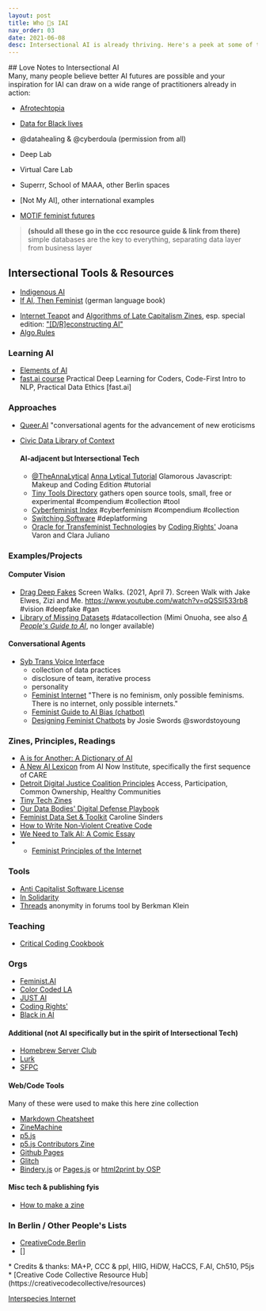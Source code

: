```yaml
---
layout: post
title: Who 💜s IAI
nav_order: 03
date: 2021-06-08
desc: Intersectional AI is already thriving. Here's a peek at some of the badass folks making it happen!
---
```


<!-- need to redistribute, change order, decide which to feature, describe, guest discussion -->

<!-- is the love note zine a list that refers out to the code resource hub instead? -->



<main class="zine">
<section class="zine-page page-1" markdown="1">
## Love Notes to Intersectional AI

</section>
<section class="zine-page page-2" markdown="1">
Many, many people believe better AI futures are possible and your inspiration for IAI can draw on a wide range of practitioners already in action:  

* [Afrotechtopia](https://www.afrotectopia.org/)
* [Data for Black lives](https://d4bl.org/)
* @datahealing & @cyberdoula (permission from all)
* Deep Lab
* Virtual Care Lab
* Superrr, School of MAAA, other Berlin spaces
* [Not My AI], other international examples

* [MOTIF feminist futures](https://feministfutures.net/)

</section>
<section class="zine-page page-3" markdown="1">



>**(should all these go in the ccc resource guide & link from there)**
>simple databases are the key to everything, separating data layer from business layer



</section>
<section class="zine-page page-4" markdown="1">

## Intersectional Tools & Resources 
<!-- ### Featured -->
* [Indigenous AI](https://www.indigenous-ai.net/)
* [If AI, Then Feminist](https://netzforma.org/publikation-wenn-ki-dann-feministisch-impulse-aus-wissenschaft-und-aktivismus) (german language book)
- [Internet Teapot](https://internetteapot.com/) and [Algorithms of Late Capitalism Zines](https://algorithmsoflatecapitalism.tumblr.com/zines), esp. special edition: ["\[D/R\]econstructing AI"](https://href.li/?https://firebasestorage.googleapis.com/v0/b/internet-teapot.appspot.com/o/ALC%20-%20Dreams%20of%20Visionary%20Fiction.pdf?alt=media&token=4c3a9d31-922d-4dbe-9c6f-42fbd69fe312)
- [Algo.Rules](https://algorules.org/en/home)

### Learning AI
- [Elements of AI](https://course.elementsofai.com/)
- [fast.ai course](https://course.fast.ai/videos/?lesson=1) Practical Deep Learning for Coders, Code-First Intro to NLP, Practical Data Ethics [fast.ai]

### Approaches
* [Queer.AI](https://queer.ai/) "conversational agents for the advancement of new eroticisms
* [Civic Data Library of Context](https://www.civicdatalibrary.org/)

    #### AI-adjacent but Intersectional Tech
    * [@TheAnnaLytical](http://instagram.com/theannalytical) [Anna Lytical Tutorial](https://youtu.be/SpzN47A7gqg) Glamorous Javascript: Makeup and Coding Edition #tutorial
    * [Tiny Tools Directory](https://tinytools.directory/) gathers open source tools, small, free or experimental #compendium #collection #tool
    * [Cyberfeminist Index](https://cyberfeminismindex.com/) #cyberfeminism #compendium #collection
    * [Switching.Software](https://switching.software/list/all-in-one-services/) #deplatforming
    * [Oracle for Transfeminist Technologies](https://www.transfeministech.codingrights.org/) by [Coding Rights'](http://codingrights.org/) Joana Varon and Clara Juliano
    


### Examples/Projects
#### Computer Vision
* [Drag Deep Fakes](https://www.youtube.com/watch?v=qQSSl533rb8) Screen Walks. (2021, April 7). Screen Walk with Jake Elwes, Zizi and Me. https://www.youtube.com/watch?v=qQSSl533rb8 #vision #deepfake #gan
* [Library of Missing Datasets](https://github.com/MimiOnuoha/missing-datasets) #datacollection (Mimi Onuoha, see also [*A People's Guide to AI*](https://mimionuoha.com/a-peoples-guide-to-ai), no longer available)
  
<!-- * Aarati Akkapeddi - using libraries image processing colonial archives in india
* Shirley Leung - fed ML Asian American female futurity
* Tona Lopez - Philipines insta, 
* Caroline Sinders
* Ashley Jane Lewis
* Suzanne Kite, indigenous AI -->

#### Conversational Agents
* [Syb Trans Voice Interface](http://syb.feministchatbot.com/)
  * collection of data practices
  * disclosure of team, iterative process
  * personality
  * [Feminist Internet](https://www.feministinternet.com/) "There is no feminism, only possible feminisms. There is no internet, only possible internets."
  * [Feminist Guide to AI Bias (chatbot)](http://about.f-xa.co/2/)
  * [Designing Feminist Chatbots](https://drive.google.com/file/d/0B036SlUSi-z4UkkzYUVGTGdocXc/view?resourcekey=0-DS-Lj4uCk2VHf1cuogGNfg) by Josie Swords @swordstoyoung

### Zines, Principles, Readings
* [A is for Another: A Dictionary of AI](https://aisforanother.net/pages/site.html)
* [A New AI Lexicon](https://medium.com/a-new-ai-lexicon/) from AI Now Institute, specifically the first sequence of CARE
* [Detroit Digital Justice Coalition Principles](http://detroitdjc.org/principles/) Access, Participation, Common Ownership, Healthy Communities
* [Tiny Tech Zines](https://tinytechzines.org/)
* [Our Data Bodies' Digital Defense Playbook](https://www.odbproject.org/tools/)
* [Feminist Data Set & Toolkit](https://carolinesinders.com/feminist-data-set/) Caroline Sinders
* [How to Write Non-Violent Creative Code](https://contributors-zine.p5js.org/#reflection-olivia-mckayla-ross)
* [We Need to Talk AI: A Comic Essay](https://weneedtotalk.ai/)
* * [Feminist Principles of the Internet](https://feministinternet.org/)

### Tools
* [Anti Capitalist Software License](https://anticapitalist.software/)
* [In Solidarity](https://github.com/marketplace/in-solidarity)
* [Threads](https://cyber.harvard.edu/projects/threads) anonymity in forums tool by Berkman Klein

### Teaching
* [Critical Coding Cookbook](https://parsonsdt.github.io/critical-coding-cookbook/)

### Orgs
* [Feminist.AI](https://feminist.ai)
* [Color Coded LA](https://colorcoded.la)
* [JUST AI](https://www.adalovelaceinstitute.org/just-ai/)
* [Coding Rights'](http://codingrights.org/)
* [Black in AI](https://blackinai.github.io/)

#### Additional (not AI specifically but in the spirit of Intersectional Tech)
* [Homebrew Server Club](https://homebrewserver.club/)
* [Lurk](https://lurk.org/)
* [SFPC](https://sfpc.io/)

#### Web/Code Tools
Many of these were used to make this here zine collection
* [Markdown Cheatsheet](https://devhints.io/markdown)
* [ZineMachine](https://zine-machine.glitch.me/)
* [p5.js]()
* [p5.js Contributors Zine](https://contributors-zine.p5js.org/#read)
* [Github Pages]()
* [Glitch]()
* [Bindery.js]() or [Pages.js]() or [html2print by OSP](http://osp.kitchen/tools/html2print/)

#### Misc tech & publishing fyis
* [How to make a zine](https://thecreativeindependent.com/guides/how-to-make-a-zine/)
<!-- * [exercise exactly 4 min per day](https://substack.net/zine/exercise-exactly-4-minutes-per-day.html) visual example -->
  
</section>

<section class="zine-page page-5" markdown="1">

### In Berlin / Other People's Lists
* [CreativeCode.Berlin](https://github.com/CreativeCodeBerlin/creative-coding-minilist)
* []

</section>

<section class="zine-page page-6" markdown="1">
</section>

<section class="zine-page page-7" markdown="1">
</section>

<section class="zine-page page-8" markdown="1">
* Credits & thanks: MA+P, CCC & ppl, HIIG, HiDW, HaCCS, F.AI, Ch510, P5js
* [Creative Code Collective Resource Hub](https://creativecodecollective/resources)
</section>
</main>

[Interspecies Internet](https://www.interspecies.io/about)